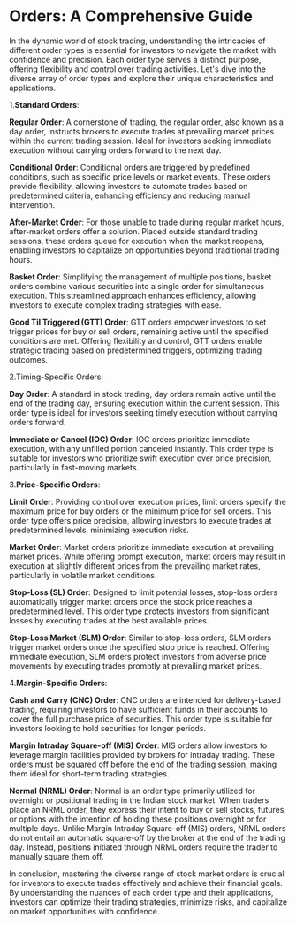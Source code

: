 # Orders: A Comprehensive Guide

In the dynamic world of stock trading, understanding the intricacies of different order types is essential for investors to navigate the market with confidence and precision. Each order type serves a distinct purpose, offering flexibility and control over trading activities. Let's dive into the diverse array of order types and explore their unique characteristics and applications.


1.__Standard Orders__:

**Regular Order**: A cornerstone of trading, the regular order, also known as a day order, instructs brokers to execute trades at prevailing market prices within the current trading session. Ideal for investors seeking immediate execution without carrying orders forward to the next day.

**Conditional Order**: Conditional orders are triggered by predefined conditions, such as specific price levels or market events. These orders provide flexibility, allowing investors to automate trades based on predetermined criteria, enhancing efficiency and reducing manual intervention.

**After-Market Order**: For those unable to trade during regular market hours, after-market orders offer a solution. Placed outside standard trading sessions, these orders queue for execution when the market reopens, enabling investors to capitalize on opportunities beyond traditional trading hours.

**Basket Order**: Simplifying the management of multiple positions, basket orders combine various securities into a single order for simultaneous execution. This streamlined approach enhances efficiency, allowing investors to execute complex trading strategies with ease.

**Good Til Triggered (GTT) Order**: GTT orders empower investors to set trigger prices for buy or sell orders, remaining active until the specified conditions are met. Offering flexibility and control, GTT orders enable strategic trading based on predetermined triggers, optimizing trading outcomes.

2.Timing-Specific Orders:

**Day Order**: A standard in stock trading, day orders remain active until the end of the trading day, ensuring execution within the current session. This order type is ideal for investors seeking timely execution without carrying orders forward.

**Immediate or Cancel (IOC) Order**: IOC orders prioritize immediate execution, with any unfilled portion canceled instantly. This order type is suitable for investors who prioritize swift execution over price precision, particularly in fast-moving markets.

3.**Price-Specific Orders**:

**Limit Order**: Providing control over execution prices, limit orders specify the maximum price for buy orders or the minimum price for sell orders. This order type offers price precision, allowing investors to execute trades at predetermined levels, minimizing execution risks.

**Market Order**: Market orders prioritize immediate execution at prevailing market prices. While offering prompt execution, market orders may result in execution at slightly different prices from the prevailing market rates, particularly in volatile market conditions.

**Stop-Loss (SL) Order**: Designed to limit potential losses, stop-loss orders automatically trigger market orders once the stock price reaches a predetermined level. This order type protects investors from significant losses by executing trades at the best available prices.

**Stop-Loss Market (SLM) Order**: Similar to stop-loss orders, SLM orders trigger market orders once the specified stop price is reached. Offering immediate execution, SLM orders protect investors from adverse price movements by executing trades promptly at prevailing market prices.

4.**Margin-Specific Orders**:

**Cash and Carry (CNC) Order**: CNC orders are intended for delivery-based trading, requiring investors to have sufficient funds in their accounts to cover the full purchase price of securities. This order type is suitable for investors looking to hold securities for longer periods.

**Margin Intraday Square-off (MIS) Order**: MIS orders allow investors to leverage margin facilities provided by brokers for intraday trading. These orders must be squared off before the end of the trading session, making them ideal for short-term trading strategies.

**Normal (NRML) Order**: Normal is an order type primarily utilized for overnight or positional trading in the Indian stock market. When traders place an NRML order, they express their intent to buy or sell stocks, futures, or options with the intention of holding these positions overnight or for multiple days. Unlike Margin Intraday Square-off (MIS) orders, NRML orders do not entail an automatic square-off by the broker at the end of the trading day. Instead, positions initiated through NRML orders require the trader to manually square them off.

In conclusion, mastering the diverse range of stock market orders is crucial for investors to execute trades effectively and achieve their financial goals. By understanding the nuances of each order type and their applications, investors can optimize their trading strategies, minimize risks, and capitalize on market opportunities with confidence.





